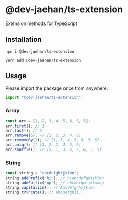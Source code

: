 # @dev-jaehan/ts-extension

Extension methods for TypeScript

## Installation

```
npm i @dev-jaehan/ts-extension
```

```
yarn add @dev-jaehan/ts-extension
```

## Usage

Please import the package once from anywhere.

```typescript
import "@dev-jaehan/ts-extension";
```

### Array

```typescript
const arr = [1, 2, 3, 4, 5, 6, 5, 5];
arr.first(); // 1
arr.last(); // 5
arr.remove(5); // [1, 2, 3, 4, 6]
arr.removeBy(1); // [1, 3, 4, 5, 6, 5, 5]
arr.uniq(); // [1, 2, 3, 4, 5, 6]
arr.shuffle(); // [5, 1, 3, 4, 2, 6, 5, 5]
```

### String

```typescript
const string = "abcdefghijklmn";
string.addPrefix("hi"); // hiabcdefghijklmn
string.addSuffix("op"); // abcdefghijklmnop
string.capitalize(); // Abcdefghhijklmn
string.truncate(); // abcdefghij...
```
